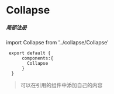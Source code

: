 # Collapse 
  
##### 局部注册


  
  <p>   
	import Collapse from '../collapse/Collapse'   

	 export default {  
		  components:{  
			Collapse  
		  }  
	  }
  </p>
  

> 可以在引用的组件中添加自己的内容

